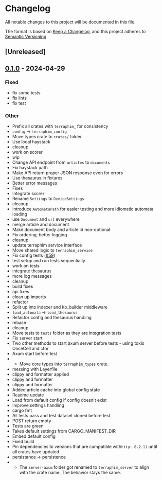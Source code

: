 # Changelog
All notable changes to this project will be documented in this file.

The format is based on [Keep a Changelog](https://keepachangelog.com/en/1.0.0/),
and this project adheres to [Semantic Versioning](https://semver.org/spec/v2.0.0.html).

## [Unreleased]

## [0.1.0](https://github.com/terraphim/terraphim-ai/releases/tag/terraphim_server-v0.1.0) - 2024-04-29

### Fixed
- fix some tests
- fix lints
- fix test

### Other
- Prefix all crates with `terraphim_` for consistency
- `config` -> `terraphim_config`
- Move types crate to `crates/` folder
- Use local haystack
- cleanup
- work on scorer
- wip
- Change API endpoint from `articles` to `documents`
- Fix haystack path
- Make API return proper JSON response even for errors
- Use thesaurus in fixtures
- Better error messages
- Fixes
- Integrate scorer
- Rename `Settings` to `DeviceSettings`
- cleanup
- Introduce `AutomataPath` for easier testing and more idiomatic automata loading
- use `Document` and `url` everywhere
- merge article and document
- Make document body and article id non-optional
- Fix ordering; better logging
- cleanup
- update terraphim service interface
- Move shared logic to `terraphim_service`
- Fix config tests ([#59](https://github.com/terraphim/terraphim-ai/pull/59))
- test setup and run tests sequentially
- work on tests
- integrate thesaurus
- more log messages
- cleanup
- build fixes
- api fixes
- clean up imports
- refactor
- Split up into indexer and kb_builder middleware
- `load_automata` -> `load_thesaurus`
- Refactor config and thesaurus handling
- rebase
- cleanup
- Move tests to `tests` folder as they are integration tests
- Fix server start
- Two other methods to start axum server before tests - using tokio OnceCell and ctor
- Axum start before test
- - Move core types into `terraphim_types` crate.
- messing with Layerfile
- clippy and formatter applied
- clippy and formatter
- clippy and formatter
- Added article cache into global config state
- Readme update
- Load from default config if config doesn't exist
- Improve settings handling
- cargo fmt
- All tests pass and test dataset cloned before test
- POST return empty
- Tests are green
- Takes default settings from CARGO_MANIFEST_DIR
- Embed default config
- Fixed build
- Pin dependencies to versions that are compatible with`http: 0.2.11` until all crates have updated
- persistance -> persistence
- * The `server-axum` folder got renamed to `terraphim_server` to align with the crate name. The behavior stays the same.
